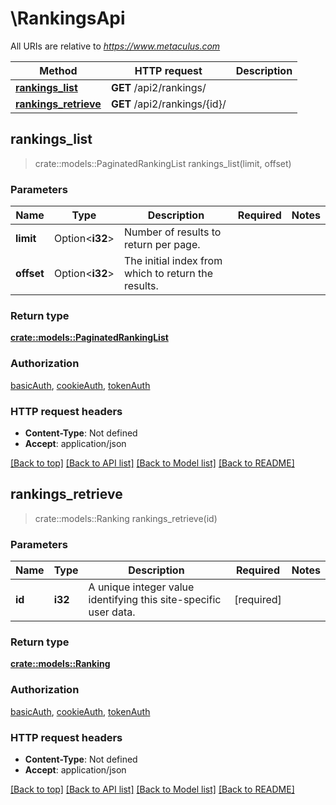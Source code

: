 # \RankingsApi

All URIs are relative to *https://www.metaculus.com*

Method | HTTP request | Description
------------- | ------------- | -------------
[**rankings_list**](RankingsApi.md#rankings_list) | **GET** /api2/rankings/ | 
[**rankings_retrieve**](RankingsApi.md#rankings_retrieve) | **GET** /api2/rankings/{id}/ | 



## rankings_list

> crate::models::PaginatedRankingList rankings_list(limit, offset)


### Parameters


Name | Type | Description  | Required | Notes
------------- | ------------- | ------------- | ------------- | -------------
**limit** | Option<**i32**> | Number of results to return per page. |  |
**offset** | Option<**i32**> | The initial index from which to return the results. |  |

### Return type

[**crate::models::PaginatedRankingList**](PaginatedRankingList.md)

### Authorization

[basicAuth](../README.md#basicAuth), [cookieAuth](../README.md#cookieAuth), [tokenAuth](../README.md#tokenAuth)

### HTTP request headers

- **Content-Type**: Not defined
- **Accept**: application/json

[[Back to top]](#) [[Back to API list]](../README.md#documentation-for-api-endpoints) [[Back to Model list]](../README.md#documentation-for-models) [[Back to README]](../README.md)


## rankings_retrieve

> crate::models::Ranking rankings_retrieve(id)


### Parameters


Name | Type | Description  | Required | Notes
------------- | ------------- | ------------- | ------------- | -------------
**id** | **i32** | A unique integer value identifying this site-specific user data. | [required] |

### Return type

[**crate::models::Ranking**](Ranking.md)

### Authorization

[basicAuth](../README.md#basicAuth), [cookieAuth](../README.md#cookieAuth), [tokenAuth](../README.md#tokenAuth)

### HTTP request headers

- **Content-Type**: Not defined
- **Accept**: application/json

[[Back to top]](#) [[Back to API list]](../README.md#documentation-for-api-endpoints) [[Back to Model list]](../README.md#documentation-for-models) [[Back to README]](../README.md)

